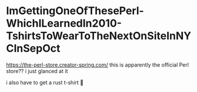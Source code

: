 # ImGettingOneOfThesePerl-WhichILearnedIn2010-TshirtsToWearToTheNextOnSiteInNYCInSepOct

https://the-perl-store.creator-spring.com/ this is apparently the official Perl store?? i just glanced at it

i also have to get a rust t-shirt 😬
